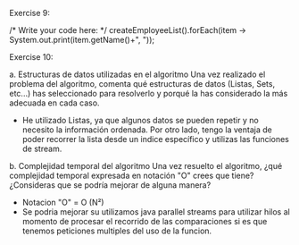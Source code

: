 Exercise 9:

 /* Write your code here: */
 createEmployeeList().forEach(item -> System.out.print(item.getName()+", "));


Exercise 10:

a. Estructuras de datos utilizadas en el algoritmo
Una vez realizado el problema del algoritmo, comenta qué estructuras de datos (Listas, Sets, etc...) has seleccionado para resolverlo y porqué la has considerado la más adecuada en cada caso. 

- He utilizado Listas, ya que algunos datos se pueden repetir y no necesito la información ordenada. Por otro lado, tengo la ventaja
de poder recorrer la lista desde un indice específico y utilizas las funciones de stream.

b. Complejidad temporal del algoritmo
Una vez resuelto el algoritmo, ¿qué complejidad temporal expresada en notación "O" crees que tiene? ¿Consideras que se podría mejorar de alguna manera?

- Notacion "O" = O (N²)
- Se podria mejorar su utilizamos java parallel streams para utilizar hilos al momento de procesar el recorrido de las comparaciones si es que 
tenemos peticiones multiples del uso de la funcion.
 